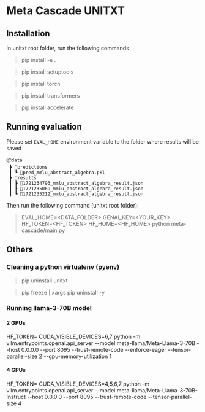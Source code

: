 # Meta Cascade UNITXT

## Installation

In unitxt root folder, run the following commands

> pip install -e .

> pip install setuptools

> pip install torch

> pip install transformers

> pip install accelerate

## Running evaluation

Please set `EVAL_HOME` environment variable to the folder where results will be saved

```text
📦data
 ┣ 📂predictions
 ┃ ┗ 📜pred_mmlu_abstract_algebra.pkl
 ┣ 📂results
 ┃ ┣ 📜1721234793_mmlu_abstract_algebra_result.json
 ┃ ┣ 📜1721235069_mmlu_abstract_algebra_result.json
 ┃ ┗ 📜1721235212_mmlu_abstract_algebra_result.json
```

Then run the following command (unitxt root folder):

>  EVAL_HOME=<DATA_FOLDER> GENAI_KEY=<YOUR_KEY> HF_TOKEN=<HF_TOKEN> HF_HOME=<HF_HOME> python meta-cascade/main.py  

## Others

### Cleaning a python virtualenv (pyenv)

> pip uninstall unitxt

> pip freeze | xargs pip uninstall -y

### Running llama-3-70B model

#### 2 GPUs
HF_TOKEN=<TOKEN> CUDA_VISIBLE_DEVICES=6,7 python -m vllm.entrypoints.openai.api_server --model meta-llama/Meta-Llama-3-70B --host 0.0.0.0 --port 8095 --trust-remote-code --enforce-eager --tensor-parallel-size 2 --gpu-memory-utilization 1

#### 4 GPUs
HF_TOKEN=<TOKEN> CUDA_VISIBLE_DEVICES=4,5,6,7 python -m vllm.entrypoints.openai.api_server --model meta-llama/Meta-Llama-3-70B-Instruct --host 0.0.0.0 --port 8095 --trust-remote-code --tensor-parallel-size 4
